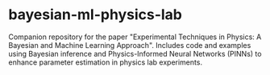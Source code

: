 # bayesian-ml-physics-lab
Companion repository for the paper "Experimental Techniques in Physics: A Bayesian and Machine Learning Approach". Includes code and examples using Bayesian inference and Physics-Informed Neural Networks (PINNs) to enhance parameter estimation in physics lab experiments.
